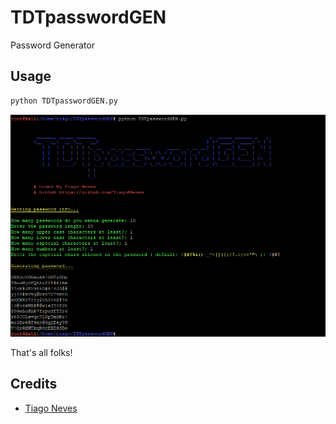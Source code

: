 # TDTpasswordGEN

Password Generator

## Usage
``` sh
python TDTpasswordGEN.py 
```
![Print](/images/Print.png)

That's all folks!

## Credits
- [Tiago Neves](https://github.com/TiagoANeves)
